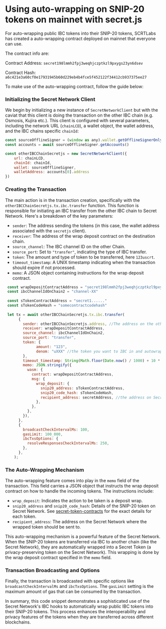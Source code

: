 # Using auto-wrapping on SNIP-20 tokens on mainnet with secret.js

For auto-wrapping public IBC tokens into their SNIP-20 tokens, SCRTLabs has created a auto-wrapping contract deployed on mainnet that everyone can use.&#x20;

The contract info are:&#x20;

Contract Address:  `secret198lmmh2fpj3weqhjczptkzl9pxygs23yn6dsev`

Contract Hash: `a6c421e3a60cf0e17931945b60d229eb4b4fce5f452122f34412cb937375ee27`

To make use of the auto-wrapping contract, follow the guide below:&#x20;

### **Initializing the Secret Network Client**

We begin by initializing a new instance of `SecretNetworkClient`  but with the caviat that this client is doing the transaction on the other IBC chain (e.g. Osmosis, Kujira etc.). This client is configured with several parameters, including the network URL (`chainLCD`), a wallet object, the wallet address, and the IBC chains specific `chainId`:

```javascript
const sourceOfflineSigner = (window as any).wallet.getOfflineSignerOnlyAmino(chainId)
const accounts = await sourceOfflineSigner.getAccounts()

const otherIBCChainSecretjs = new SecretNetworkClient({
    url: chainLCD,
    chainId: chainId,
    wallet: sourceOfflineSigner,
    walletAddress: accounts[0].address
})
```

### **Creating the Transaction**

The main action is in the transaction creation, specifically with the `otherIBCChainSecretjs.tx.ibc.transfer` function. This function is responsible for initiating an IBC transfer from the other IBC chain to Secret Network. Here's a breakdown of the key parameters:

* `sender`: The address sending the tokens (in this case, the wallet address associated with the `secretjs` client).
* `receiver`: The address of the wrap deposit contract on the destination chain.
* `source_channel`: The IBC channel ID on the other Chain.
* `source_port`: Set to `"transfer"`, indicating the type of IBC transfer.
* `token`: The amount and type of token to be transferred, here `123uscrt`.
* `timeout_timestamp`: A UNIX timestamp indicating when the transaction should expire if not processed.
* `memo`: A JSON object containing instructions for the wrap deposit contract.

```javascript
 const wrapDepositContractAddress = "secret198lmmh2fpj3weqhjczptkzl9pxygs23yn6dsev"
 const ibcChannelIdOnChain2 = "channel-XX"
 
 const sTokenContractAddress = "secret1......"
 const sTokenCodeHash = "somecontractcodehash"
 
 let tx = await otherIBCChainSecretjs.tx.ibc.transfer(
      {
        sender: otherIBCChainSecretjs.address, //The address on the other IBC chain
        receiver: wrapDepositContractAddress,
        source_channel: ibcChannelIdOnChain2,
        source_port: "transfer",
        token: {
              amount: "123",
              denom: "uXXX" //the token you want to IBC in and autowrap
        },
        timeout_timestamp: String(Math.floor(Date.now() / 1000) + 10 * 60), // 10 minutes
        memo: JSON.stringify({
          wasm: {
            contract: wrapDepositContractAddress,
            msg: {
              wrap_deposit: {
                snip20_address: sTokenContractAddress,
                snip20_code_hash: sTokenCodeHash,
                recipient_address: secretAddress, //the address on Secret Network
              },
            },
          },
        }),
      },
      {
        broadcastCheckIntervalMs: 100,
        gasLimit: 100_000,
        ibcTxsOptions: {
          resolveResponsesCheckIntervalMs: 250,
        },
      },
    );
```

### **The Auto-Wrapping Mechanism**

The auto-wrapping feature comes into play in the `memo` field of the transaction. This field carries a JSON object that instructs the wrap deposit contract on how to handle the incoming tokens. The instructions include:

* `wrap_deposit`: Indicates the action to be taken is a deposit wrap.
* `snip20_address` and `snip20_code_hash`: Details of the SNIP-20 token on Secret Network. See [secret-token-contracts](../../../development/resources-api-contract-addresses/secret-token-contracts/ "mention") for the exact details for each token.
* `recipient_address`: The address on the Secret Network where the wrapped token should be sent to.

This auto-wrapping mechanism is a powerful feature of the Secret Network. When the SNIP-20 tokens are transferred via IBC to another chain (like the Secret Network), they are automatically wrapped into a Secret Token (a privacy-preserving token on the Secret Network). This wrapping is done by the wrap deposit contract specified in the `memo` field.

### **Transaction Broadcasting and Options**

Finally, the transaction is broadcasted with specific options like `broadcastCheckIntervalMs` and `ibcTxsOptions`. The `gasLimit` setting is the maximum amount of gas that can be consumed by the transaction.

In summary, this code snippet demonstrates a sophisticated use of the Secret Network's IBC hooks to automatically wrap public IBC tokens into their SNIP-20 tokens. This process enhances the interoperability and privacy features of the tokens when they are transferred across different blockchains.
